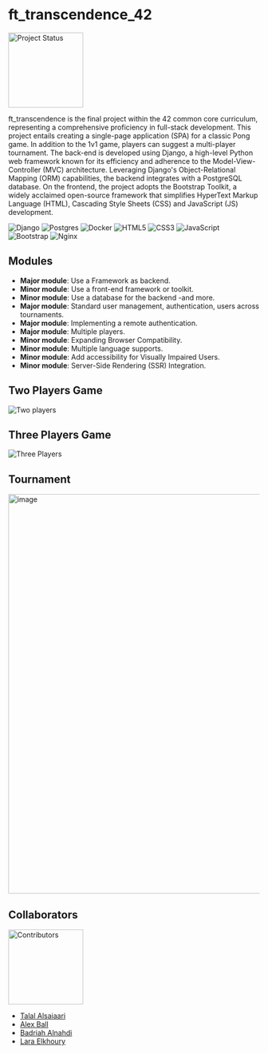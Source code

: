 # ft_transcendence_42

<img src="https://img.shields.io/badge/Passed-100%25-brightgreen" alt="Project Status" width="150">

ft_transcendence is the final project within the 42 common core curriculum, representing a comprehensive proficiency in full-stack development. This project entails creating a single-page application (SPA) for a classic Pong game. In addition to the 1v1 game, players can suggest a multi-player tournament. The back-end is developed using Django, a high-level Python web framework known for its efficiency and adherence to the Model-View-Controller (MVC) architecture. Leveraging Django's Object-Relational Mapping (ORM) capabilities, the backend integrates with a PostgreSQL database.
On the frontend, the project adopts the Bootstrap Toolkit, a widely acclaimed open-source framework that simplifies HyperText Markup Language (HTML), Cascading Style Sheets (CSS) and JavaScript (JS) development.

![Django](https://img.shields.io/badge/django-%23092E20.svg?style=for-the-badge&logo=django&logoColor=white) ![Postgres](https://img.shields.io/badge/postgres-%23316192.svg?style=for-the-badge&logo=postgresql&logoColor=white) ![Docker](https://img.shields.io/badge/docker-%230db7ed.svg?style=for-the-badge&logo=docker&logoColor=white) ![HTML5](https://img.shields.io/badge/html5-%23E34F26.svg?style=for-the-badge&logo=html5&logoColor=white) ![CSS3](https://img.shields.io/badge/css3-%231572B6.svg?style=for-the-badge&logo=css3&logoColor=white) ![JavaScript](https://img.shields.io/badge/javascript-%23323330.svg?style=for-the-badge&logo=javascript&logoColor=%23F7DF1E) ![Bootstrap](https://img.shields.io/badge/bootstrap-%238511FA.svg?style=for-the-badge&logo=bootstrap&logoColor=white) ![Nginx](https://img.shields.io/badge/nginx-%23009639.svg?style=for-the-badge&logo=nginx&logoColor=white)

## Modules

- **Major module**: Use a Framework as backend.
- **Minor module**: Use a front-end framework or toolkit.
- **Minor module**: Use a database for the backend -and more.
- **Major module**: Standard user management, authentication, users across tournaments.
- **Major module**: Implementing a remote authentication.
- **Major module**: Multiple players.
- **Minor module**: Expanding Browser Compatibility.
- **Minor module**: Multiple language supports.
- **Minor module**: Add accessibility for Visually Impaired Users.
- **Minor module**: Server-Side Rendering (SSR) Integration.

## Two Players Game

![Two players](https://github.com/Larakh88/ft_transcendence_42/assets/88907380/3f063bea-deb5-4b0c-8b27-a53c3e1a22f3)

## Three Players Game

![Three Players](https://github.com/Larakh88/ft_transcendence_42/assets/88907380/7c8639c5-ac60-4636-9858-e6c4164b5ed9)

## Tournament

<img width="800" alt="image" src="https://github.com/Larakh88/ft_transcendence_42/assets/88907380/174f2aab-1ae1-4ca1-9113-44884134a6a2">

## Collaborators

<img src="https://img.shields.io/badge/Contributors-4-blue" alt="Contributors" width="150">

- [Talal Alsaiaari](https://github.com/TalalAlsaiaari)
- [Alex Ball](https://github.com/alexhmball)
- [Badriah Alnahdi](https://github.com/00bn)
- [Lara Elkhoury](https://github.com/Larakh88)
